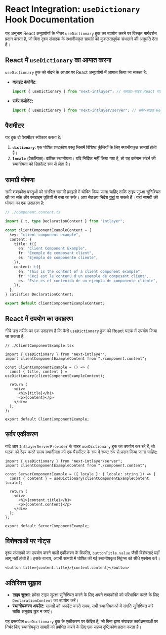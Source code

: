 # React Integration: `useDictionary` Hook Documentation

यह अनुभाग React अनुप्रयोगों के भीतर `useDictionary` हुक का उपयोग करने पर विस्तृत मार्गदर्शन प्रदान करता है, जो बिना दृश्य संपादक के स्थानीयकृत सामग्री को कुशलतापूर्वक संभालने की अनुमति देता है।

## React में `useDictionary` का आयात करना

`useDictionary` हुक को संदर्भ के आधार पर React अनुप्रयोगों में आयात किया जा सकता है:

- **क्लाइंट कंपोनेंट:**

  ```javascript
  import { useDictionary } from "next-intlayer"; // क्लाइंट-साइड React घटकों में उपयोग किया जाता है
  ```

- **सर्वर कंपोनेंट:**

  ```javascript
  import { useDictionary } from "next-intlayer/server"; // सर्वर-साइड React घटकों में उपयोग किया जाता है
  ```

## पैरामीटर

यह हुक दो पैरामीटर स्वीकार करता है:

1. **`dictionary`**: एक घोषित शब्दकोश वस्तु जिसमें विशिष्ट कुंजियों के लिए स्थानीयकृत सामग्री होती है।
2. **`locale`** (वैकल्पिक): वांछित स्थानीयता। यदि निर्दिष्ट नहीं किया गया है, तो यह वर्तमान संदर्भ की स्थानीयता को डिफ़ॉल्ट रूप से लेता है।

## सामग्री घोषणा

सभी शब्दकोश वस्तुओं को संरचित सामग्री फ़ाइलों में घोषित किया जाना चाहिए ताकि टाइप सुरक्षा सुनिश्चित की जा सके और रनटाइम त्रुटियों से बचा जा सके। आप सेटअप निर्देश [यहां](https://github.com/aymericzip/intlayer/blob/main/docs/hi/content_declaration/get_started.md) पा सकते हैं। यहां सामग्री की घोषणा का एक उदाहरण है:

```typescript
// ./component.content.ts

import { t, type DeclarationContent } from "intlayer";

const clientComponentExampleContent = {
  key: "client-component-example",
  content: {
    title: t({
      en: "Client Component Example",
      fr: "Exemple de composant client",
      es: "Ejemplo de componente cliente",
    }),
    content: t({
      en: "This is the content of a client component example",
      fr: "Ceci est le contenu d'un exemple de composant client",
      es: "Este es el contenido de un ejemplo de componente cliente",
    }),
  },
} satisfies DeclarationContent;

export default clientComponentExampleContent;
```

## React में उपयोग का उदाहरण

नीचे उस तरीके का एक उदाहरण है कि कैसे `useDictionary` हुक को React घटक में उपयोग किया जा सकता है:

```tsx
// ./ClientComponentExample.tsx

import { useDictionary } from "next-intlayer";
import clientComponentExampleContent from "./component.content";

const ClientComponentExample = () => {
  const { title, content } = useDictionary(clientComponentExampleContent);

  return (
    <div>
      <h1>{title}</h1>
      <p>{content}</p>
    </div>
  );
};

export default ClientComponentExample;
```

## सर्वर एकीकरण

यदि आप `IntlayerServerProvider` के बाहर `useDictionary` हुक का उपयोग कर रहे हैं, तो घटक को रेंडर करते समय स्थानीयता को एक पैरामीटर के रूप में स्पष्ट रूप से प्रदान किया जाना चाहिए:

```tsx
import { useDictionary } from "next-intlayer/server";
import clientComponentExampleContent from "./component.content";

const ServerComponentExample = ({ locale }: { locale: string }) => {
  const { content } = useDictionary(clientComponentExampleContent, locale);

  return (
    <div>
      <h1>{content.title}</h1>
      <p>{content.content}</p>
    </div>
  );
};

export default ServerComponentExample;
```

## विशेषताओं पर नोट्स

दृश्य संपादकों का उपयोग करने वाली एकीकरण के विपरीत, `buttonTitle.value` जैसी विशेषताएं यहाँ लागू नहीं होती हैं। इसके बजाय, अपनी सामग्री में घोषित की गई स्थानीयकृत स्ट्रिंग्स को सीधे एक्सेस करें।

```tsx
<button title={content.title}>{content.content}</button>
```

## अतिरिक्त सुझाव

- **टाइप सुरक्षा**: हमेशा टाइप सुरक्षा सुनिश्चित करने के लिए अपने शब्दकोशों को परिभाषित करने के लिए `DeclarationContent` का उपयोग करें।
- **स्थानीयकरण अपडेट**: सामग्री को अपडेट करते समय, सभी स्थानीयताओं में संगति सुनिश्चित करें ताकि अनुवाद छूट न जाएं।

यह दस्तावेज़ `useDictionary` हुक के एकीकरण पर केंद्रित है, जो बिना दृश्य संपादक कार्यक्षमताओं पर निर्भर किए स्थानीयकृत सामग्री को प्रबंधित करने के लिए एक सहज दृष्टिकोण प्रदान करता है।
